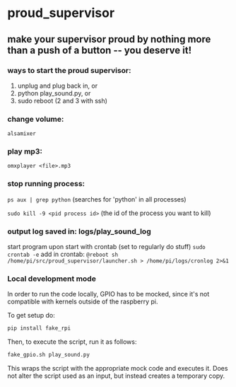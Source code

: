 # proud_supervisor

## make your supervisor proud by nothing more than a push of a button -- you deserve it!

### ways to start the proud supervisor:
1. unplug and plug back in, or
2. python play_sound.py, or
3. sudo reboot
(2 and 3 with ssh)

### change volume:

`alsamixer`

### play mp3:

`omxplayer <file>.mp3` 

### stop running process:

`ps aux | grep python` (searches for 'python' in all processes)

`sudo kill -9 <pid process id>` (the id of the process you want to kill)

### output log saved in: logs/play_sound_log

start program upon start with crontab (set to regularly do stuff)
`sudo crontab -e`
add in crontab:
`@reboot sh /home/pi/src/proud_supervisor/launcher.sh > /home/pi/logs/cronlog 2>&1`

### Local development mode
In order to run the code locally, GPIO has to be mocked, since it's not compatible with kernels
outside of the raspberry pi.

To get setup do:
```bash
pip install fake_rpi
```

Then, to execute the script, run it as follows:

```bash
fake_gpio.sh play_sound.py
```

This wraps the script with the appropriate mock code and executes it.
Does not alter the script used as an input, but instead creates a temporary copy.

